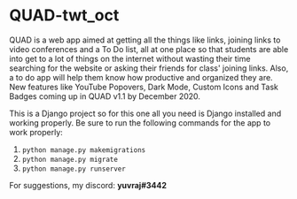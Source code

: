 # QUAD-twt_oct
QUAD is a web app aimed at getting all the things like links, joining links to video conferences and a To Do list, all at one place so that students are able into get to a lot of things on the internet without wasting their time searching for the website or asking their friends for class' joining links. Also, a to do app will help them know how productive and organized they are. New features like YouTube Popovers, Dark Mode, Custom Icons and Task Badges coming up in QUAD v1.1 by December 2020.


This is a Django project so for this one all you need is Django installed and working properly.
Be sure to run the  following commands for the app to work properly:
1. `python manage.py makemigrations`
2. `python manage.py migrate`
3. `python manage.py runserver`

For suggestions, my discord: <strong>yuvraj#3442</strong>
 

